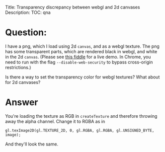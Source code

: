 Title: Transparency discrepancy between webgl and 2d canvases
Description:
TOC: qna

# Question:

I have a png, which I load using 2d `canvas`, and as a webgl texture. The png has some transparent parts, which are rendered black in webgl, and white in the 2d `canvas`. (Please see [this fiddle](http://jsfiddle.net/PErKw/) for a live demo. In Chrome, you need to run with the flag `--disable-web-security` to bypass cross-origin restrictions.)

Is there a way to set the transparency color for webgl textures? What about for 2d canvases?

# Answer

You're loading the texture as RGB in `createTexture` and therefore throwing away the alpha channel. Change it to RGBA as in

    gl.texImage2D(gl.TEXTURE_2D, 0, gl.RGBA, gl.RGBA, gl.UNSIGNED_BYTE, image);

And they'll look the same.
    

